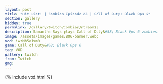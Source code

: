 ```yaml
---
layout: post
title: "Hit List! | Zombies Episode 23 | Call of Duty: Black Ops 6"
section: gallery
hidden: true
permalink: /gallery/twitch/zombies/stream23
description: Samantha Says plays Call of Duty&#58; Black Ops 6 zombies. Episode 23.
image: /assets/images/games/BO6-banner.webp
vod: iwzMh5eIxm0
game: Call of Duty&#58; Black Ops 6
tag: VOD
gallery: twitch
from: Twitch
gmg:
---
```

{% include vod.html %}